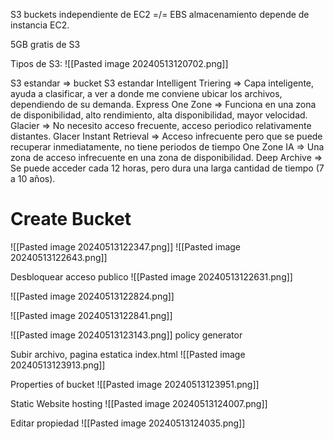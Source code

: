 S3 buckets independiente de EC2 =/= EBS almacenamiento depende de instancia EC2.

5GB gratis de S3

Tipos de S3:
![[Pasted image 20240513120702.png]]

S3 estandar => bucket S3 estandar
Intelligent Triering => Capa inteligente, ayuda a clasificar, a ver a donde me conviene ubicar los archivos, dependiendo de su demanda.
Express One Zone => Funciona en una zona de disponibilidad, alto rendimiento, alta disponibilidad, mayor velocidad.
Glacier => No necesito acceso frecuente, acceso periodico relativamente distantes.
Glacer Instant Retrieval => Acceso infrecuente pero que se puede recuperar inmediatamente, no tiene periodos de tiempo
One Zone IA => Una zona de acceso infrecuente en una zona de disponibilidad.
Deep Archive => Se puede acceder cada 12 horas, pero dura una larga cantidad de tiempo (7 a 10 años).

# Create Bucket

![[Pasted image 20240513122347.png]]
![[Pasted image 20240513122643.png]]

Desbloquear acceso publico
![[Pasted image 20240513122631.png]]

![[Pasted image 20240513122824.png]]

![[Pasted image 20240513122841.png]]

![[Pasted image 20240513123143.png]]
policy generator

Subir archivo, pagina estatica index.html
![[Pasted image 20240513123913.png]]

Properties of bucket
![[Pasted image 20240513123951.png]]

Static Website hosting
![[Pasted image 20240513124007.png]]

Editar propiedad
![[Pasted image 20240513124035.png]]


